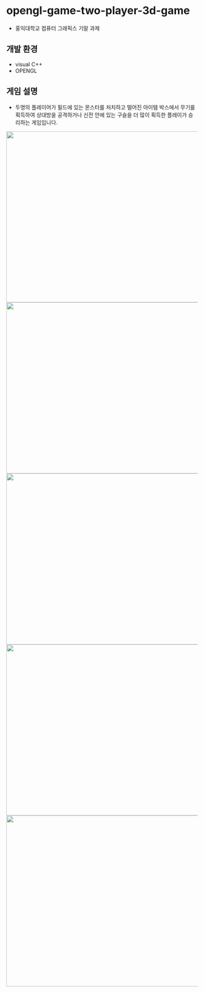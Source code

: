 # opengl-game-two-player-3d-game
* 홍익대학교 컴퓨터 그래픽스 기말 과제

## 개발 환경
- visual C++
- OPENGL

## 게임 설명
* 두명의 플레이어가 필드에 있는 몬스터를 처치하고 떨어진 아이템 박스에서 무기를 획득하여 상대방을 공격하거나 신전 안에 있는 구슬을 더 많이 획득한 플레이가 승리하는 게임입니다.
  
<img src="https://user-images.githubusercontent.com/36150943/91577276-715b0700-e983-11ea-9656-de161fb50c3f.png" width="800" height="450">
<img src="https://user-images.githubusercontent.com/36150943/91577280-728c3400-e983-11ea-9eb5-84f6829b839e.png" width="800" height="450">
<img src="https://user-images.githubusercontent.com/36150943/91577303-79b34200-e983-11ea-9994-dc38b568106a.png" width="800" height="450">
<img src="https://user-images.githubusercontent.com/36150943/91577679-02ca7900-e984-11ea-8d62-1fc292db0af1.png" width="800" height="450">
<img src="https://user-images.githubusercontent.com/36150943/91577307-7b7d0580-e983-11ea-8ae2-cd83f8bd1d7a.png" width="800" height="450">
